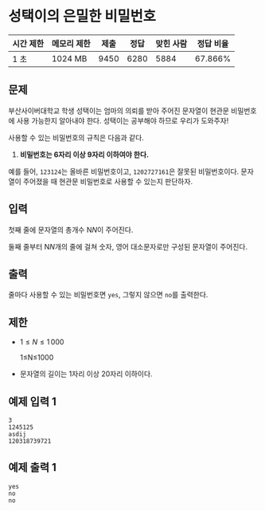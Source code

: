 [](https://www.acmicpc.net/problem/25372)

# 성택이의 은밀한 비밀번호

| 시간 제한 | 메모리 제한 | 제출 | 정답 | 맞힌 사람 | 정답 비율 |
| --- | --- | --- | --- | --- | --- |
| 1 초 | 1024 MB | 9450 | 6280 | 5884 | 67.866% |

## 문제

부산사이버대학교 학생 성택이는 엄마의 의뢰를 받아 주어진 문자열이 현관문 비밀번호에 사용 가능한지 알아내야 한다. 성택이는 공부해야 하므로 우리가 도와주자!

사용할 수 있는 비밀번호의 규칙은 다음과 같다.

1. **비밀번호는 6자리 이상 9자리 이하여야 한다.**

예를 들어, `123124`는 올바른 비밀번호이고, `1202727161`은 잘못된 비밀번호이다. 문자열이 주어졌을 때 현관문 비밀번호로 사용할 수 있는지 판단하자.

## 입력

첫째 줄에 문자열의 총개수 N$N$이 주어진다.

둘째 줄부터 N$N$개의 줄에 걸쳐 숫자, 영어 대소문자로만 구성된 문자열이 주어진다.

## 출력

줄마다 사용할 수 있는 비밀번호면 `yes`, 그렇지 않으면 `no`를 출력한다.

## 제한

- $1\leq N \leq 1\,000$
    
    1≤N≤1000
    
- 문자열의 길이는 1자리 이상 20자리 이하이다.

## 예제 입력 1

```
3
1245125
asdij
120318739721

```

## 예제 출력 1

```
yes
no
no
```

